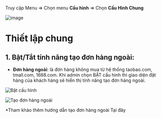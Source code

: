 
Truy cập Menu => Chọn menu **Cấu hình** => Chọn **Cấu Hình Chung**

![image](https://user-images.githubusercontent.com/73226975/132312213-9ada8b75-1c7c-435b-9d63-b62d5f6b8715.png)


# Thiết lập chung
## 1. Bật/Tắt tính năng tạo đơn hàng ngoài:
- **Đơn hàng ngoài**: là đơn hàng không mua từ hệ thống taobao.com, tmall.com, 1688.com.
Khi admin chọn BẬT cấu hình thì giao diện đặt hàng của khách hàng sẽ hiển thị tính năng tạo đơn hàng ngoài.

![Bật cấu hình](https://user-images.githubusercontent.com/73226975/132317395-e98d7f54-d400-454e-a2d9-f141fa3aa7f8.png)

![Tạo đơn hàng ngoài](https://user-images.githubusercontent.com/73226975/132317625-b6ebd4be-5324-4d5f-9895-e8acd8263a64.png)

*Tham khảo thêm hướng dẫn tạo đơn hàng ngoài Tại đây

